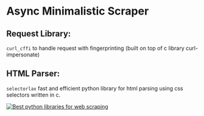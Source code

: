 # Async Minimalistic Scraper

## Request Library:

```curl_cffi``` to handle request with fingerprinting (built on top of c library curl-impersonate)

## HTML Parser:

```selectorlax``` fast and efficient python library for html parsing using css selectors written in c.

[![Best python libraries for web scraping](https://img.youtube.com/vi/00yQfxC7PFU/0.jpg)](https://www.youtube.com/watch?v=00yQfxC7PFU)